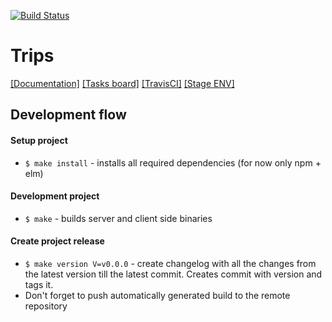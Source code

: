 [![Build Status](https://travis-ci.org/oskarszura/trips.svg?branch=master)](https://travis-ci.org/oskarszura/trips)

# Trips

[[Documentation]]()
[[Tasks board]](https://trello.com/b/CgTjQgmf/project-oskarszura)
[[TravisCI]](https://travis-ci.org/oskarszura/trips)
[[Stage ENV]](https://golang-scaffolding.herokuapp.com)

## Development flow

#### Setup project
* `$ make install` - installs all required dependencies (for now only npm + elm)

#### Development project
* `$ make` - builds server and client side binaries

#### Create project release
* `$ make version V=v0.0.0` - create changelog with all the changes from the latest version till the latest commit. Creates commit with version and tags it.
* Don't forget to push automatically generated build to the remote repository
